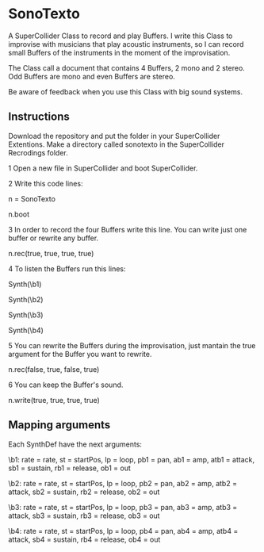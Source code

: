 # SonoTexto
A SuperCollider Class to record and play Buffers. I write this Class to improvise with musicians that play acoustic instruments, so I can record small Buffers of the instruments in the moment of the improvisation.

The Class call a document that contains 4 Buffers, 2 mono and 2 stereo. Odd Buffers are mono and even Buffers are stereo.

Be aware of feedback when you use this Class with big sound systems.

## Instructions
Download the repository and put the folder in your SuperCollider Extentions. Make a directory called sonotexto in the SuperCollider Recrodings folder.

1 Open a new file in SuperCollider and boot SuperCollider.

2 Write this code lines:

n = SonoTexto

n.boot

3 In order to record the four Buffers write this line. You can write just one buffer or rewrite any buffer.

n.rec(true, true, true, true)

4 To listen the Buffers run this lines:

Synth(\b1)

Synth(\b2)

Synth(\b3)

Synth(\b4)

5 You can rewrite the Buffers during the improvisation, just mantain the true argument for the Buffer you want to rewrite.

n.rec(false, true, false, true)

6 You can keep the Buffer's sound.

n.write(true, true, true, true)

## Mapping arguments
Each SynthDef have the next arguments:

\b1: rate = rate, st = startPos, lp = loop, pb1 = pan, ab1 = amp, atb1 = attack, sb1 = sustain, rb1 = release, ob1 = out

\b2: rate = rate, st = startPos, lp = loop, pb2 = pan, ab2 = amp, atb2 = attack, sb2 = sustain, rb2 = release, ob2 = out

\b3: rate = rate, st = startPos, lp = loop, pb3 = pan, ab3 = amp, atb3 = attack, sb3 = sustain, rb3 = release, ob3 = out

\b4: rate = rate, st = startPos, lp = loop, pb4 = pan, ab4 = amp, atb4 = attack, sb4 = sustain, rb4 = release, ob4 = out
